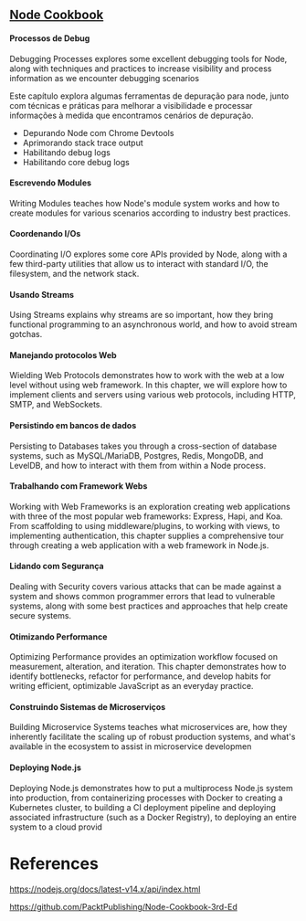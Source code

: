 ## [Node Cookbook](https://www.amazon.com.br/Node-Cookbook-David-Mark-Clements/dp/178588008X)

#### Processos de Debug

Debugging Processes explores some excellent debugging tools for Node,
along with techniques and practices to increase visibility and process
information as we encounter debugging scenarios

Este capítulo explora algumas ferramentas de depuração para node, junto com técnicas e práticas para melhorar a visibilidade e processar informações à medida que encontramos cenários de depuração.

- Depurando Node com Chrome Devtools
- Aprimorando stack trace output
- Habilitando debug logs
- Habilitando core debug logs

#### Escrevendo Modules

Writing Modules teaches how Node's module system works and how to
create modules for various scenarios according to industry best practices.

#### Coordenando I/Os

Coordinating I/O explores some core APIs provided by Node, along with a
few third-party utilities that allow us to interact with standard I/O, the
filesystem, and the network stack.

#### Usando Streams

Using Streams explains why streams are so important, how they bring
functional programming to an asynchronous world, and how to avoid stream
gotchas.

#### Manejando protocolos Web

Wielding Web Protocols demonstrates how to work with the web at a low
level without using web framework. In this chapter, we will explore how to
implement clients and servers using various web protocols, including HTTP,
SMTP, and WebSockets.

#### Persistindo em bancos de dados

Persisting to Databases takes you through a cross-section of database
systems, such as MySQL/MariaDB, Postgres, Redis, MongoDB, and
LevelDB, and how to interact with them from within a Node process.

#### Trabalhando com Framework Webs

Working with Web Frameworks is an exploration creating web
applications with three of the most popular web frameworks: Express, Hapi,
and Koa. From scaffolding to using middleware/plugins, to working with
views, to implementing authentication, this chapter supplies a comprehensive
tour through creating a web application with a web framework in Node.js.

#### Lidando com Segurança

Dealing with Security covers various attacks that can be made against a
system and shows common programmer errors that lead to vulnerable
systems, along with some best practices and approaches that help create
secure systems.

#### Otimizando Performance

Optimizing Performance provides an optimization workflow focused on
measurement, alteration, and iteration. This chapter demonstrates how to
identify bottlenecks, refactor for performance, and develop habits for writing
efficient, optimizable JavaScript as an everyday practice.

#### Construindo Sistemas de Microserviços

Building Microservice Systems teaches what microservices are, how they
inherently facilitate the scaling up of robust production systems, and what's
available in the ecosystem to assist in microservice developmen

#### Deploying Node.js

Deploying Node.js demonstrates how to put a multiprocess Node.js system
into production, from containerizing processes with Docker to creating a
Kubernetes cluster, to building a CI deployment pipeline and deploying
associated infrastructure (such as a Docker Registry), to deploying an entire
system to a cloud provid

# References

https://nodejs.org/docs/latest-v14.x/api/index.html

https://github.com/PacktPublishing/Node-Cookbook-3rd-Ed
